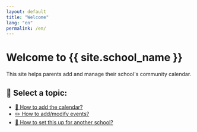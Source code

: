 ```yaml
---
layout: default
title: "Welcome"
lang: "en"
permalink: /en/
---
```


# Welcome to {{ site.school_name }} 

This site helps parents add and manage their school's community calendar.

## 📌 Select a topic:
- [📅 How to add the calendar?](/en/add-calendar.html)
- [✏️ How to add/modify events?](/en/modify-events.html)
- [🔧 How to set this up for another school?](/en/setup-another-school.html)
